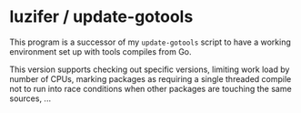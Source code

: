 # luzifer / update-gotools

This program is a successor of my `update-gotools` script to have a working environment set up with tools compiles from Go.

This version supports checking out specific versions, limiting work load by number of CPUs, marking packages as requiring a single threaded compile not to run into race conditions when other packages are touching the same sources, ...
